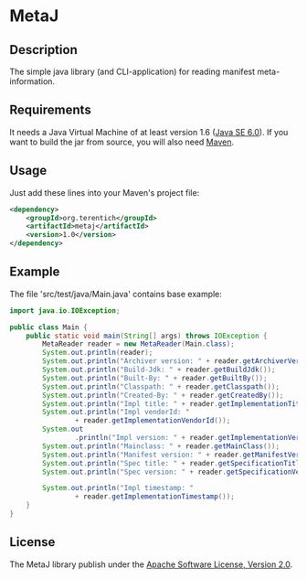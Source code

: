 MetaJ
=====

Description
-----------
The simple java library (and CLI-application) for reading manifest meta-information.

Requirements
------------
It needs a Java Virtual Machine of at least version 1.6 ([Java SE 6.0](http://www.oracle.com/technetwork/java/javase/downloads/index.html)).
If you want to build the jar from source, you will also need [Maven](http://maven.apache.org/).

Usage
-----
Just add these lines into your Maven's project file:

```xml
<dependency>
    <groupId>org.terentich</groupId>
    <artifactId>metaj</artifactId>
    <version>1.0</version>
</dependency>
```
Example
-------

The file 'src/test/java/Main.java' contains base example:

```java
import java.io.IOException;

public class Main {
    public static void main(String[] args) throws IOException {
        MetaReader reader = new MetaReader(Main.class);
        System.out.println(reader);
        System.out.println("Archiver version: " + reader.getArchiverVersion());
        System.out.println("Build-Jdk: " + reader.getBuildJdk());
        System.out.println("Built-By: " + reader.getBuiltBy());
        System.out.println("Classpath: " + reader.getClasspath());
        System.out.println("Created-By: " + reader.getCreatedBy());
        System.out.println("Impl title: " + reader.getImplementationTitle());
        System.out.println("Impl vendorId: "
                + reader.getImplementationVendorId());
        System.out
                .println("Impl version: " + reader.getImplementationVersion());
        System.out.println("Mainclass: " + reader.getMainClass());
        System.out.println("Manifest version: " + reader.getManifestVersion());
        System.out.println("Spec title: " + reader.getSpecificationTitle());
        System.out.println("Spec version: " + reader.getSpecificationVersion());

        System.out.println("Impl timestamp: "
                + reader.getImplementationTimestamp());
    }
}
```

License
-------

The MetaJ library publish under the [Apache Software License, Version 2.0](http://www.apache.org/licenses/LICENSE-2.0.txt).